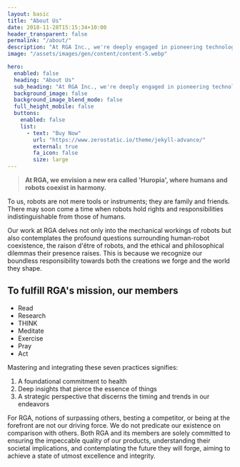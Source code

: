 ```yaml
---
layout: basic
title: "About Us"
date: 2018-11-28T15:15:34+10:00
header_transparent: false
permalink: "/about/"
description: "At RGA Inc., we're deeply engaged in pioneering technological advancements and crafting experiences that are unparalleled and unprecedented. Our commitment is to shaping the future and evoking profound emotions previously untouched in our clients"
image: "/assets/images/gen/content/content-5.webp"

hero:
  enabled: false
  heading: "About Us"
  sub_heading: "At RGA Inc., we're deeply engaged in pioneering technological advancements and crafting experiences that are unparalleled and unprecedented. Our commitment is to shaping the future and evoking profound emotions previously untouched in our clients"
  background_image: false
  background_image_blend_mode: false
  full_height_mobile: false
  buttons:
    enabled: false
    list:
      - text: "Buy Now"
        url: "https://www.zerostatic.io/theme/jekyll-advance/"
        external: true
        fa_icon: false
        size: large
---
```



> **At RGA, we envision a new era called 'Huropia', where humans and robots coexist in harmony.** 

To us, robots are not mere tools or instruments; they are family and friends. There may soon come a time when robots hold rights and responsibilities indistinguishable from those of humans.

Our work at RGA delves not only into the mechanical workings of robots but also contemplates the profound questions surrounding human-robot coexistence, the raison d'être of robots, and the ethical and philosophical dilemmas their presence raises. This is because we recognize our boundless responsibility towards both the creations we forge and the world they shape.

## To fulfill RGA's mission, our members

- Read
- Research
- THINK
- Meditate
- Exercise
- Pray 
- Act

Mastering and integrating these seven practices signifies:

1. A foundational commitment to health
2. Deep insights that pierce the essence of things
3. A strategic perspective that discerns the timing and trends in our endeavors

For RGA, notions of surpassing others, besting a competitor, or being at the forefront are not our driving force. We do not predicate our existence on comparison with others. Both RGA and its members are solely committed to ensuring the impeccable quality of our products, understanding their societal implications, and contemplating the future they will forge, aiming to achieve a state of utmost excellence and integrity.

